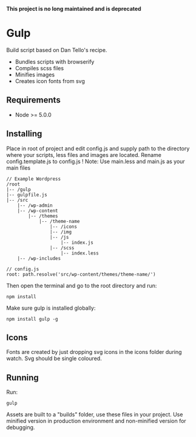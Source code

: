 **This project is no long maintained and is deprecated**

Gulp
====

Build script based on Dan Tello's recipe.
- Bundles scripts with browserify
- Compiles scss files
- Minifies images
- Creates icon fonts from svg

## Requirements

- Node >= 5.0.0

## Installing

Place in root of project and edit config.js and supply path to the directory where your scripts, less files and images are located.
Rename config.template.js to config.js
! Note: Use main.less and main.js as your main files

```
// Example Wordpress
/root
|-- /gulp
|-- gulpfile.js
|-- /src
    |-- /wp-admin
    |-- /wp-content
        |-- /themes
            |-- /theme-name
                |-- /icons
                |-- /img
                |-- /js
                    |-- index.js
                |-- /scss
                    |-- index.less
    |-- /wp-includes

// config.js
root: path.resolve('src/wp-content/themes/theme-name/')
```

Then open the terminal and go to the root directory and run:
```
npm install
```

Make sure gulp is installed globally:
```
npm install gulp -g
```

## Icons

Fonts are created by just dropping svg icons in the icons folder during watch. Svg should be single coloured.

## Running

Run:

```
gulp
````

Assets are built to a "builds" folder, use these files in your project.
Use minified version in production environment and non-minified version for debugging.
